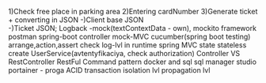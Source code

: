 1)Check free place in parking area
2)Entering cardNumber 
3)Generate ticket + converting in JSON
-)Client base JSON  
-)Ticket JSON;
Logback
-mock(textContextData - own), mockito framework
postman
spring-boot
controller
mock-MVC
cucumber(spring boot testing)
arrange,action,assert
check log-lvl in runtime
spring MVC 
state stateless
create UserService(avtentyfikaciya, check authorization)
Controller VS RestController
RestFul
Command pattern
docker and sql
sql manager studio
portainer - proga
ACID transaction
isolation lvl
propagation lvl
